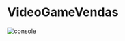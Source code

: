 # VideoGameVendas

![console](https://user-images.githubusercontent.com/20029768/89320814-60ef8f00-d658-11ea-9ae5-2abba615c88f.png)


